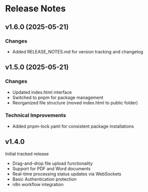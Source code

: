 # Release Notes

## v1.6.0 (2025-05-21)

### Changes
- Added RELEASE_NOTES.md for version tracking and changelog

## v1.5.0 (2025-05-21)

### Changes
- Updated index.html interface
- Switched to pnpm for package management
- Reorganized file structure (moved index.html to public folder)

### Technical Improvements
- Added pnpm-lock.yaml for consistent package installations

## v1.4.0

Initial tracked release
- Drag-and-drop file upload functionality
- Support for PDF and Word documents
- Real-time processing status updates via WebSockets
- Basic Authentication protection
- n8n workflow integration
